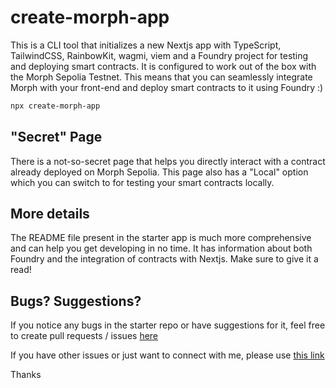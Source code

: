 # create-morph-app

This is a CLI tool that initializes a new Nextjs app with TypeScript, TailwindCSS, RainbowKit, wagmi, viem and a Foundry project for testing and deploying smart contracts. It is configured to work out of the box with the Morph Sepolia Testnet. This means that you can seamlessly integrate Morph with your front-end and deploy smart contracts to it using Foundry :&#41;

```bash
npx create-morph-app
```

## "Secret" Page
There is a not-so-secret page that helps you directly interact with a contract already deployed on Morph Sepolia. This page also has a "Local" option which you can switch to for testing your smart contracts locally.

## More details
The README file present in the starter app is much more comprehensive and can help you get developing in no time. It has information about both Foundry and the integration of contracts with Nextjs. Make sure to give it a read!

## Bugs? Suggestions?
If you notice any bugs in the starter repo or have suggestions for it, feel free to create pull requests / issues [here](https://github.com/awesamarth/morph-starter)

If you have other issues or just want to connect with me, please use [this link](https://twitter.com/awesamarth_)

Thanks